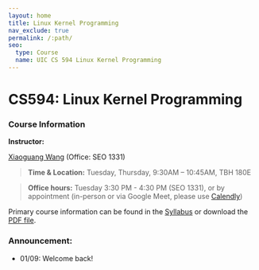 ```yaml
---
layout: home
title: Linux Kernel Programming
nav_exclude: true
permalink: /:path/
seo:
  type: Course
  name: UIC CS 594 Linux Kernel Programming
---
```


# CS594: Linux Kernel Programming

### Course Information
**Instructor:**

[Xiaoguang Wang](https://xiaoguang.wang/) (Office: SEO 1331)

> **Time & Location:**	Tuesday, Thursday, 9:30AM – 10:45AM, TBH 180E

> **Office hours:** Tuesday 3:30 PM - 4:30 PM (SEO 1331), or by appointment (in-person or via Google Meet, please use [Calendly](https://calendly.com/xgwang9/15-min-office-hour))

<!--
The link to this webpage is [https://sysec-uic.github.io/cs487-f23](https://sysec-uic.github.io/cs487-f23).
-->

Primary course information can be found in the [Syllabus](https://sysec-uic.github.io/cs487-f23/syllabus/) or download the [PDF file](https://xiaoguang.wang/teaching/CS594-Syllabus-s24.pdf).
<!--
Code used in the lecture can be found [here](https://github.com/sysec-uic/cs594-s23/tree/main/code).
-->

### Announcement:
- 01/09: Welcome back!